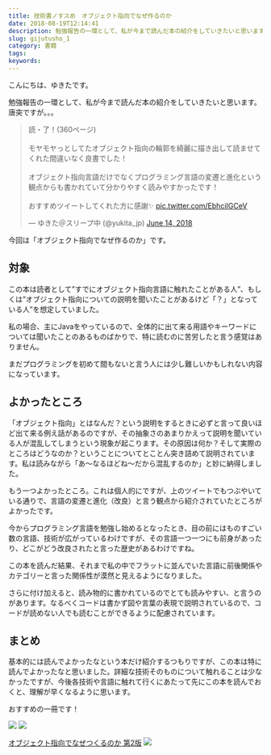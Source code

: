 ```yaml
---
title: 技術書ノすスめ　オブジェクト指向でなぜ作るのか
date: 2018-08-19T12:14:41
description: 勉強報告の一環として、私が今まで読んだ本の紹介をしていきたいと思います。唐突ですが。。。> 読・了！(
slug: gijutusho_1
category: 書籍
tags: 
keywords: 
---
```


こんにちは、ゆきたです。

勉強報告の一環として、私が今まで読んだ本の紹介をしていきたいと思います。唐突ですが。。。

<blockquote class="twitter-tweet"><p lang="ja" dir="ltr">読・了！(360ページ)<br><br>モヤモヤっとしてたオブジェクト指向の輪郭を綺麗に描き出して読ませてくれた間違いなく良書でした！<br><br>オブジェクト指向言語だけでなくプログラミング言語の変遷と進化という観点からも書かれていて分かりやすく読みやすかったです！<br><br>おすすめツイートしてくれた方に感謝✨ <a href="https://t.co/EbhciIGCeV">pic.twitter.com/EbhciIGCeV</a></p>&mdash; ゆきた＠スリープ中 (@yukita_jp) <a href="https://twitter.com/yukita_jp/status/1007059158460317696?ref_src=twsrc%5Etfw">June 14, 2018</a></blockquote> <script async src="https://platform.twitter.com/widgets.js" charset="utf-8"></script>

今回は「オブジェクト指向でなぜ作るのか」です。

## 対象

この本は読者として”すでにオブジェクト指向言語に触れたことがある人”、もしくは”オブジェクト指向についての説明を聞いたことがあるけど「？」となっている人”を想定していました。

私の場合、主にJavaをやっているので、全体的に出て来る用語やキーワードについては聞いたことのあるものばかりで、特に読むのに苦労したと言う感覚はありません。

まだプログラミングを初めて間もないと言う人には少し難しいかもしれない内容になっています。

## よかったところ

「オブジェクト指向」とはなんだ？という説明をするときに必ずと言って良いほど出て来る例え話があるのですが、その抽象さのあまりかえって説明を聞いている人が混乱してしまうという現象が起こります。その原因は何か？そして実際のところはどうなのか？ということについてとことん突き詰めて説明されています。私は読みながら「あ〜なるほどね〜だから混乱するのか」と妙に納得しました。

もう一つよかったところ。これは個人的にですが、上のツイートでもつぶやいている通りで、言語の変遷と進化（改良）と言う観点から紹介されていたところがよかったです。

今からプログラミング言語を勉強し始めるとなったとき、目の前にはものすごい数の言語、技術が広がっているわけですが、その言語一つ一つにも前身があったり、どこがどう改良されたと言った歴史があるわけですね。

この本を読んだ結果、それまで私の中でフラットに並んでいた言語に前後関係やカテゴリーと言った関係性が漠然と見えるようになりました。

さらに付け加えると、読み物的に書かれているのでとても読みやすい、と言うのがあります。なるべくコードは書かず図や言葉の表現で説明されているので、コードが読めない人でも読むことができるように配慮されています。

## まとめ

基本的には読んでよかったなという本だけ紹介するつもりですが、この本は特に読んでよかったなと思いました。詳細な技術そのものについて触れることは少なかったですが、今後各技術や言語に触れて行くにあたって先にこの本を読んでおくと、理解が早くなるように思います。

おすすめの一冊です！

[![](//ws-fe.amazon-adsystem.com/widgets/q?_encoding=UTF8&MarketPlace=JP&ASIN=4822284654&ServiceVersion=20070822&ID=AsinImage&WS=1&Format=_SL250_&tag=yukita2a01-22)](https://www.amazon.co.jp/gp/product/4822284654/ref=as_li_tl?ie=UTF8&camp=247&creative=1211&creativeASIN=4822284654&linkCode=as2&tag=yukita2a01-22&linkId=47d7f4c7c714cd74ecfbdc4c965ef4ce) ![](//ir-jp.amazon-adsystem.com/e/ir?t=yukita2a01-22&l=am2&o=9&a=4822284654)

[オブジェクト指向でなぜつくるのか 第2版](https://www.amazon.co.jp/gp/product/4822284654/ref=as_li_tl?ie=UTF8&camp=247&creative=1211&creativeASIN=4822284654&linkCode=as2&tag=yukita2a01-22&linkId=7880753c2558adb8b33c1b50bab8a679) ![](//ir-jp.amazon-adsystem.com/e/ir?t=yukita2a01-22&l=am2&o=9&a=4822284654)

